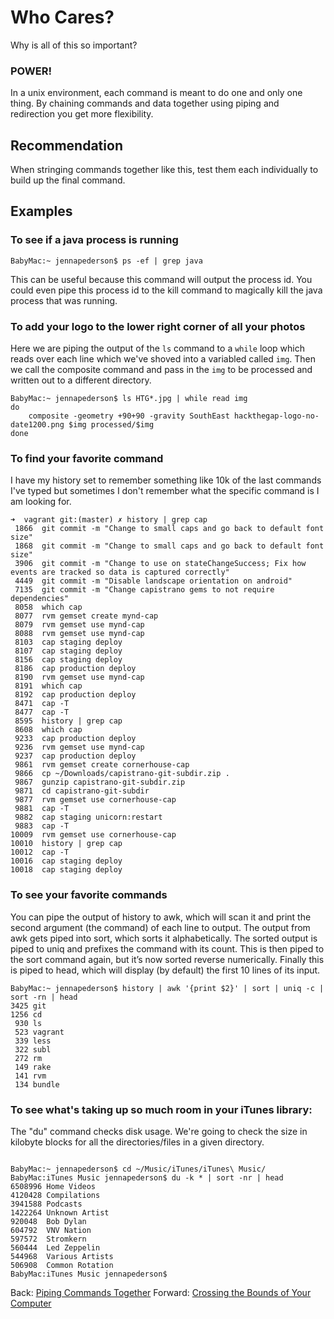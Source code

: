 # Who Cares?

Why is all of this so important?

### POWER!

In a unix environment, each command is meant to do one and only one thing. By chaining commands and data together using piping and redirection you get more flexibility.

## Recommendation

When stringing commands together like this, test them each individually to build up the final command.

## Examples

### To see if a java process is running

```
BabyMac:~ jennapederson$ ps -ef | grep java
```

This can be useful because this command will output the process id. You could even pipe this process id to the kill command to magically kill the java process that was running.

### To add your logo to the lower right corner of all your photos

Here we are piping the output of the `ls` command to a `while` loop which reads over each line which we've shoved into a variabled called `img`. Then we call the composite command and pass in the `img` to be processed and written out to a different directory.

```
BabyMac:~ jennapederson$ ls HTG*.jpg | while read img
do
    composite -geometry +90+90 -gravity SouthEast hackthegap-logo-no-date1200.png $img processed/$img
done
```

### To find your favorite command

I have my history set to remember something like 10k of the last commands I've typed but sometimes I don't remember what the specific command is I am looking for.

```
➜  vagrant git:(master) ✗ history | grep cap
 1866  git commit -m "Change to small caps and go back to default font size"
 1868  git commit -m "Change to small caps and go back to default font size"
 3906  git commit -m "Change to use on stateChangeSuccess; Fix how events are tracked so data is captured correctly"
 4449  git commit -m "Disable landscape orientation on android"
 7135  git commit -m "Change capistrano gems to not require dependencies"
 8058  which cap
 8077  rvm gemset create mynd-cap
 8079  rvm gemset use mynd-cap
 8088  rvm gemset use mynd-cap
 8103  cap staging deploy
 8107  cap staging deploy
 8156  cap staging deploy
 8186  cap production deploy
 8190  rvm gemset use mynd-cap
 8191  which cap
 8192  cap production deploy
 8471  cap -T
 8477  cap -T
 8595  history | grep cap
 8608  which cap
 9233  cap production deploy
 9236  rvm gemset use mynd-cap
 9237  cap production deploy
 9861  rvm gemset create cornerhouse-cap
 9866  cp ~/Downloads/capistrano-git-subdir.zip .
 9867  gunzip capistrano-git-subdir.zip
 9871  cd capistrano-git-subdir
 9877  rvm gemset use cornerhouse-cap
 9881  cap -T
 9882  cap staging unicorn:restart
 9883  cap -T
10009  rvm gemset use cornerhouse-cap
10010  history | grep cap
10012  cap -T
10016  cap staging deploy
10018  cap staging deploy
```

### To see your favorite commands

You can pipe the output of history to awk, which  will scan it and print the second argument (the command) of each line to output. The output from awk gets piped into sort, which sorts it alphabetically. The sorted output is piped to uniq and prefixes the command with its count. This is then piped to the sort command again, but it’s now sorted reverse numerically. Finally this is piped to head, which will display (by default) the first 10 lines of its input.

```
BabyMac:~ jennapederson$ history | awk '{print $2}' | sort | uniq -c | sort -rn | head
3425 git
1256 cd
 930 ls
 523 vagrant
 339 less
 322 subl
 272 rm
 149 rake
 141 rvm
 134 bundle
```

### To see what's taking up so much room in your iTunes library:

The "du" command checks disk usage. We're going to check the size in kilobyte blocks for all the directories/files in a given directory.

```

BabyMac:~ jennapederson$ cd ~/Music/iTunes/iTunes\ Music/
BabyMac:iTunes Music jennapederson$ du -k * | sort -nr | head
6508996	Home Videos
4120428	Compilations
3941588	Podcasts
1422264	Unknown Artist
920048	Bob Dylan
604792	VNV Nation
597572	Stromkern
560444	Led Zeppelin
544968	Various Artists
506908	Common Rotation
BabyMac:iTunes Music jennapederson$
```

Back: [Piping Commands Together](10b_piping.md)
Forward: [Crossing the Bounds of Your Computer](12_remote.md)
